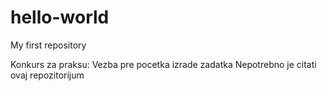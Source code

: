 # hello-world
My first repository

Konkurs za praksu:
  Vezba pre pocetka izrade zadatka
  Nepotrebno je citati ovaj repozitorijum
